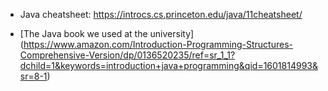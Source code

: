 - Java cheatsheet: https://introcs.cs.princeton.edu/java/11cheatsheet/ 

- [The Java book we used at the university] (https://www.amazon.com/Introduction-Programming-Structures-Comprehensive-Version/dp/0136520235/ref=sr_1_1?dchild=1&keywords=introduction+java+programming&qid=1601814993&sr=8-1)
